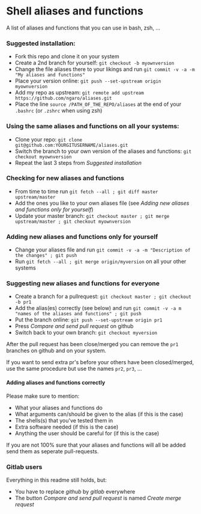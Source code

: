 # Shell aliases and functions
A list of aliases and functions that you can use in bash, zsh, ...

### Suggested installation:

- Fork this repo and clone it on your system
- Create a 2nd branch for yourself: `git checkout -b myownversion`
- Change the file aliases  there to your likings and run `git commit -v -a -m "My aliases and functions"`
- Place your version online: `git push --set-upstream origin myownversion`
- Add my repo as upstream: `git remote add upstream https://github.com/ngaro/aliases.git`
- Place the line `source /PATH_OF_THE_REPO/aliases` at the end of your `.bashrc` (or `.zshrc` when using zsh)

### Using the same aliases and functions on all your systems:

- Clone your repo: `git clone git@github.com:YOURGITUSERNAME/aliases.git`
- Switch the branch to your own version of the aliases and functions: `git checkout myownversion`
- Repeat the last 3 steps from *Suggested installation*

### Checking for new aliases and functions

- From time to time run `git fetch --all ; git diff master upstream/master`
- Add the ones you like to your own aliases file (see *Adding new aliases and functions only for yourself*)
- Update your master branch: `git checkout master ; git merge upstream/master ; git checkout myownversion`

### Adding new aliases and functions only for yourself
 - Change your aliases file and run `git commit -v -a -m "Description of the changes" ; git push`
 - Run `git fetch --all ; git merge origin/myversion` on all your other systems

### Suggesting new aliases and functions for everyone

 - Create a branch for a pullrequest: `git checkout master ; git checkout -b pr1`
 - Add the alias(es) correctly (see below) and run `git commit -v -a m "names of the aliases and functions" ; git push`
 - Put the branch online: `git push --set-upstream origin pr1`
 - Press *Compare and send pull request* on github
 - Switch back to your own branch: `git checkout myversion`
 
 After the pull request has been close/merged you can remove the `pr1` branches on github and on your system.
 
 If you want to send extra pr's before your others have been closed/merged, use the same procedure but use the names `pr2`, `pr3`, ...

#### Adding aliases and functions correctly

Please make sure to mention:
- What your aliases and functions do
- What arguments can/should be given to the alias (if this is the case)
- The shells(s) that you've tested them in
- Extra software needed (if this is the case)
- Anything the user should be careful for (if this is the case)

If you are not 100% sure that your aliases and functions will all be added send them as seperate pull-requests.

### Gitlab users

Everything in this readme still holds, but:
- You have to replace *github* by *gitlab* everywhere
- The button *Compare and send pull request* is named *Create merge request*
